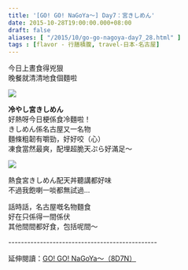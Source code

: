 ```yaml
---
title: '[GO! GO! NaGoYa～] Day7：宮きしめん'
date: 2015-10-28T19:00:00.000+08:00
draft: false
aliases: [ "/2015/10/go-go-nagoya-day7_28.html" ]
tags : [flavor - 行膳積腹, travel-日本-名古屋]
---
```


今日上晝食得兇狠  
晚餐就清清地食個麵啦  

![](/images/nagoya7d.jpg)

**冷やし宮きしめん**  
好熱呀今日梗係食冷麵啦！  
きしめん係名古屋又一名物  
麵條粗韌有嚼勁，好好咬（心）  
凍食當然最爽，配埋超脆天ぷら好滿足～  

![](/images/nagoya7d1.jpg)

熱食宮きしめん配天丼聽講都好味  
不過我飽喇一啖都無試過...  
  
話時話，名古屋嘅名物麵食  
好在只係得一間係伏  
其他間間都好食，包括呢間～  
  
\-----------------------------------------------  
  
延伸閱讀：[GO! GO! NaGoYa～（8D7N）](https://hidie.net/nagoya8d7n/)
